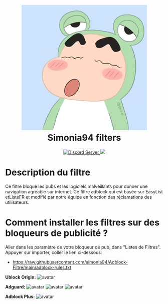 <h1 align="center">
  <br>
  <a href="https://officialsimonia94.wordpress.com/"><img src="https://github.com/simonia94/simonia94/blob/main/20210804115011.jpg"></a>
  <br>
  Simonia94 filters 
  <br>
</h1>

<p align="center">
<a href="https://discord.io/simonia94">
    <img src="https://discordapp.com/api/guilds/853681828501127178/widget.png?style=shield" alt="Discord Server">
  </a>
  <a href="https://officialsimonia94.wordpress.com/">
    <img src="https://img.shields.io/badge/Site-Simonia94-blue?style=flat-square&logo=appveyor">
  </a>
  </p>


# Description du filtre
Ce filtre bloque les pubs et les logiciels malveillants pour donner une navigation agréable sur internet. Ce filtre adblock qui est basée sur EasyList etListeFR et modifié par notre équipe en fonction des réclamations des utilisateurs. 

# Comment installer les filtres sur des bloqueurs de publicité ?
Aller dans les paramètre de votre bloqueur de pub, dans "Listes de Filtres". Appuyer sur importer, coller le lien ci-dessous:<br/>
- https://raw.githubusercontent.com/simonia94/Adblock-Filtre/main/adblock-rules.txt

**Ublock Origin:**
![avatar](https://officialsimonia94.files.wordpress.com/2021/09/snipaste_2021-09-19_11-07-02.png)

**Adguard:**
![avatar](https://officialsimonia94.files.wordpress.com/2021/12/snipaste_2021-12-22_11-53-28.png)
![avatar](https://officialsimonia94.files.wordpress.com/2021/12/snipaste_2021-12-22_11-54-13.png)
![avatar](https://officialsimonia94.files.wordpress.com/2021/12/snipaste_2021-12-22_11-55-03.png)

**Adblock Plus:**
![avatar](https://officialsimonia94.files.wordpress.com/2021/09/snipaste_2021-09-19_11-11-53.png)




